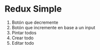# Redux Simple

1. Botón que decremente
2. Botón que incremente en base a un input
3. Pintar todos
4. Crear todo
5. Editar todo
